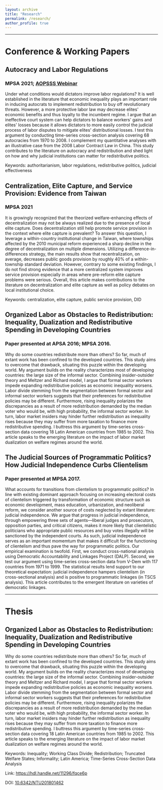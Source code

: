 ```yaml
---
layout: archive
title: "Research"
permalink: /research/
author_profile: true
---
```


------
# Conference & Working Papers

## Autocracy and Labor Regulations
### MPSA 2021; [AOPSSS Webinar](https://aopsss.org/schedule/appease-workers-without-losses-autocracy-and-progressive-labor-regulations-by-hsu-yumin-wang/)
Under what conditions would dictators improve labor regulations? It is well established in the literature that economic inequality plays an important role in inducing autocrats to implement redistribution to buy off revolutionary threats. However, a more protective labor law may decrease elites' economic benefits and thus loyalty to the incumbent regime. I argue that an ineffective court system can help dictators to balance workers' gains and elites' losses because it allows dictators to more easily control the judicial process of labor disputes to mitigate elites' distributional losses. I test this argument by conducting time-series cross-section analysis covering 68 autocracies from 1970 to 2008. I complement my quantitative analyses with an illustrative case from the 2008 Labor Contract Law in China. This study contributes to the literature on autocracy and redistribution and shed light on how and why judicial institutions can matter for redistributive politics.

Keywords: authoritarianism, labor regulations, redistributive politics, judicial effectiveness

## Centralization, Elite Capture, and Service Provision: Evidence from Taiwan
### MPSA 2021
It is growingly recognized that the theorized welfare-enhancing effects of decentralization may not be always realized due to the presence of local elite capture. Does decentralization still help promote service provision in the context where elite capture is prevalent? To answer this question, I leverage a within-country institutional change in Taiwan, where townships affected by the 2010 municipal reform experienced a sharp decline in the degree of decentralization on multiple dimensions. Utilizing a difference-in-differences strategy, the main results show that recentralization, on average, decreases public goods provision by roughly 40\% of a within-township standard deviation. However, contrary to some existing findings, I do not find strong evidence that a more centralized system improves service provision especially in areas where pre-reform elite capture problems were serious. Overall, this article makes contributions to the literature on decentralization and elite capture as well as policy debates on local institutional choice.

Keywords: centralization, elite capture, public service provision, DID

## Organized Labor as Obstacles to Redistribution: Inequality, Dualization and Redistributive Spending in Developing Countries
### Paper presented at APSA 2016; MPSA 2016.

Why do some countries redistribute more than others? So far, much of extant work has been confined to the developed countries. This study aims to overcome that drawback, situating this puzzle within the developing world. My argument builds on the reality characterizes most of developing countries: the large size of the informal sector. Combining insider-outsider theory and Meltzer and Richard model, I argue that formal sector workers impede expanding redistributive policies as economic inequality worsens. Labor divide stemming from the segmentation between formal sector and informal sector workers suggests that their preferences for redistributive policies may be different. Furthermore, rising inequality polarizes the discrepancies as a result of more redistribution demanded by the median voter who would be, with high probability, the informal sector worker. In turn, labor market insiders may hinder further redistribution as inequality rises because they may suffer from more taxation to finance more redistributive spending. I buttress this argument by time-series cross-section data covering 18 Latin American countries from 1985 to 2002. This article speaks to the emerging literature on the impact of labor market dualization on welfare regimes around the world.


## The Judicial Sources of Programmatic Politics? How Judicial Independence Curbs Clientelism
### Paper presented at MPSA 2017.
What accounts for transitions from clientelism to programmatic politics? In line with existing dominant approach focusing on increasing electoral costs of clientelism triggered by transformation of economic structure such as economic development, mass education, urbanization, and neoliberal reform, we consider another source of costs neglected by extant literature: judicial independence. We argue that progress in judicial independence, through empowering three sets of agents—liberal judges and prosecutors, opposition parties, and critical citizens, makes it more likely that clientelistic politicians who appropriate public resources and buy votes illegally will be sanctioned by the independent courts. As such, judicial independence serves as an important momemtum that makes it difficult for the functioning of clientelism and thus pave the way for programmatic politics. Our empirical examination is twofold. First, we conduct cross-national analysis using Democratic Accountability and Linkages Project (DALP). Second, we test our argument using time-series cross-section data from V-Dem with 117 countries from 1971 to 1999. The statistical results lend support to our theoretical expectation: judicial independence hampers clientelism (in cross-sectional analysis) and is positive to programmatic linkages (in TSCS analysis). This article contributes to the emergent literature on varieties of democratic linkages.


------

# Thesis

## Organized Labor as Obstacles to Redistribution: Inequality, Dualization and Redistributive Spending in Developing Countries

Why do some countries redistribute more than others? So far, much of extant work has been confined to the developed countries. This study aims to overcome that drawback, situating this puzzle within the developing world. My argument builds on the reality characterizes most of developing countries: the large size of the informal sector. Combining insider-outsider theory and Meltzer and Richard model, I argue that formal sector workers impede expanding redistributive policies as economic inequality worsens. Labor divide stemming from the segmentation between formal sector and informal sector workers suggests that their preferences for redistributive policies may be different. Furthermore, rising inequality polarizes the discrepancies as a result of more redistribution demanded by the median voter who would be, with high probability, the informal sector worker. In turn, labor market insiders may hinder further redistribution as inequality rises because they may suffer from more taxation to finance more redistributive spending. I buttress this argument by time-series cross-section data covering 18 Latin American countries from 1985 to 2002. This article speaks to the emerging literature on the impact of labor market dualization on welfare regimes around the world.


Keywords: Inequality; Working Class Divide; Redistribution; Truncated Welfare States; Informality; Latin America; Time-Series Cross-Section Data Analysis

Link: <https://hdl.handle.net/11296/fqce6p>

DOI: [10.6342/NTU201801462](https://www.airitilibrary.com/Publication/alDetailedMesh1?DocID=U0001-1107201817083900)

